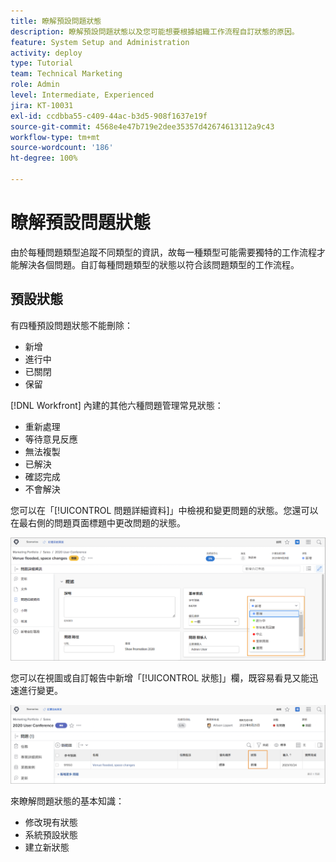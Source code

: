 ```yaml
---
title: 瞭解預設問題狀態
description: 瞭解預設問題狀態以及您可能想要根據組織工作流程自訂狀態的原因。
feature: System Setup and Administration
activity: deploy
type: Tutorial
team: Technical Marketing
role: Admin
level: Intermediate, Experienced
jira: KT-10031
exl-id: ccdbba55-c409-44ac-b3d5-908f1637e19f
source-git-commit: 4568e4e47b719e2dee35357d42674613112a9c43
workflow-type: tm+mt
source-wordcount: '186'
ht-degree: 100%

---
```


# 瞭解預設問題狀態

由於每種問題類型追蹤不同類型的資訊，故每一種類型可能需要獨特的工作流程才能解決各個問題。自訂每種問題類型的狀態以符合該問題類型的工作流程。

<!--
add URL in paragraph below
-->

## 預設狀態

有四種預設問題狀態不能刪除：

* 新增
* 進行中
* 已關閉
* 保留

[!DNL Workfront] 內建的其他六種問題管理常見狀態：

* 重新處理
* 等待意見反應
* 無法複製
* 已解決
* 確認完成
* 不會解決

<!--
need URL in paragraph below
-->


您可以在「[!UICONTROL 問題詳細資料]」中檢視和變更問題的狀態。您還可以在最右側的問題頁面標題中更改問題的狀態。

![[!UICONTROL 狀態]選項，位於頁面標題與[!UICONTROL 問題詳細資料]頁面](assets/admin-fund-issue-details-status.png)

您可以在視圖或自訂報告中新增「[!UICONTROL 狀態]」欄，既容易看見又能迅速進行變更。

![[!UICONTROL 狀態]欄，位於[!UICONTROL 視圖]](assets/admin-fund-issue-status-view.png)

<!--
link the bullets below to the articles
-->

來瞭解問題狀態的基本知識：

* 修改現有狀態
* 系統預設狀態
* 建立新狀態
